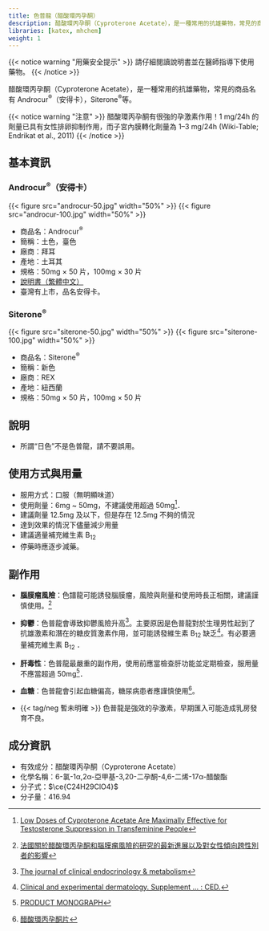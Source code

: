 ```yaml
---
title: 色普龍（醋酸環丙孕酮）
description: 醋酸環丙孕酮（Cyproterone Acetate），是一種常用的抗雄藥物，常見的商品名有 Androcur（安得卡），Siterone 等。
libraries: [katex, mhchem]
weight: 1
---
```


{{< notice warning "用藥安全提示" >}}
請仔細閱讀說明書並在醫師指導下使用藥物。
{{< /notice >}}

醋酸環丙孕酮（Cyproterone Acetate），是一種常用的抗雄藥物，常見的商品名有 Androcur<sup>&reg;</sup>（安得卡），Siterone<sup>&reg;</sup>等。

{{< notice warning "注意" >}}
醋酸環丙孕酮有很強的孕激素作用！1 mg/24h 的劑量已具有女性排卵抑制作用，而子宮內膜轉化劑量為 1–3 mg/24h (Wiki-Table; Endrikat et al., 2011)
{{< /notice >}}

## 基本資訊

### Androcur<sup>&reg;</sup>（安得卡）

{{< figure src="androcur-50.jpg" width="50%" >}}
{{< figure src="androcur-100.jpg" width="50%" >}}

- 商品名：Androcur<sup>&reg;</sup>
- 簡稱：土色，臺色
- 廠商：拜耳
- 產地：土耳其
- 規格：50mg &times; 50 片，100mg &times; 30 片
- [說明書（繁體中文）](androcur-zh.pdf)
- 臺灣有上市，品名安得卡。

### Siterone<sup>&reg;</sup>

{{< figure src="siterone-50.jpg" width="50%" >}}
{{< figure src="siterone-100.jpg" width="50%" >}}

- 商品名：Siterone<sup>&reg;</sup>
- 簡稱：新色
- 廠商：REX
- 產地：紐西蘭
- 規格：50mg &times; 50 片，100mg &times; 50 片

## 說明

- 所謂“日色”不是色普龍，請不要誤用。

## 使用方式與用量

- 服用方式：口服（無明顯味道）
- 使用劑量：6mg ~ 50mg，不建議使用超過 50mg[^1]．
- 建議劑量 12.5mg 及以下，但是存在 12.5mg 不夠的情況
- 達到效果的情況下儘量減少用量
- 建議適量補充維生素 B<sub>12</sub>
- 停藥時應逐步減藥。

## 副作用

- **腦膜瘤風險**：色譜龍可能誘發腦膜瘤，風險與劑量和使用時長正相關，建議謹慎使用。[^6]

- **抑鬱**：色普龍會導致抑鬱風險升高[^2]。主要原因是色普龍對於生理男性起到了抗雄激素和潛在的糖皮質激素作用，並可能誘發維生素 B<sub>12</sub> 缺乏[^3]。有必要適量補充維生素  B<sub>12</sub> ．

- **肝毒性**：色普龍最嚴重的副作用，使用前應當檢查肝功能並定期檢查，服用量不應當超過 50mg[^4]．

- **血糖**：色普龍會引起血糖偏高，糖尿病患者應謹慎使用[^5]。

- {{< tag/neg 暫未明確 >}} 色普龍是強效的孕激素，早期匯入可能造成乳房發育不良。

## 成分資訊

- 有效成分：醋酸環丙孕酮（Cyproterone Acetate）
- 化學名稱：6-氯-1α,2α-亞甲基-3,20-二孕酮-4,6-二烯-17α-醋酸酯
- 分子式：$\ce{C24H29ClO4}$
- 分子量：416.94

[^1]: [Low Doses of Cyproterone Acetate Are Maximally Effective for Testosterone Suppression in Transfeminine People](https://transfemscience.org/articles/cpa-dosage/)
[^2]: [The journal of clinical endocrinology & metabolism](https://www.worldcat.org/title/journal-of-clinical-endocrinology-metabolism/oclc/818906359)
[^3]: [Clinical and experimental dermatology. Supplement ... : CED.](https://www.worldcat.org/title/clinical-and-experimental-dermatology-supplement-ced/oclc/499941040)
[^4]: [PRODUCT MONOGRAPH](https://web.archive.org/web/20060924152720/http://www.berlex.ca/html/docs/en/AndrocurEn.pdf)
[^5]: [醋酸環丙孕酮片](http://yao.dxy.com/drug/132923.htm)
[^6]: [法國關於醋酸環丙孕酮和腦膜瘤風險的研究的最新進展以及對女性傾向跨性別者的影響](https://limelight.moe/t/topic/8313)
